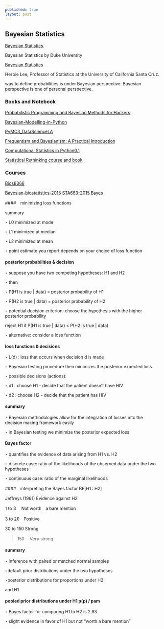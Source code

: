 ```yaml
---
published: true
layout: post
---
```

## Bayesian Statistics

[Bayesian Statistics](https://www.coursera.org/learn/bayesian/home/welcome/). 


Bayesian Statistics
by Duke University


[Bayesian Statistics](https://www.coursera.org/learn/bayesian-statistics)

Herbie Lee, Professor of Statistics at the University of California Santa Cruz. 

way to define probabilities is under Bayesian perspective. Bayesian perspective is one of personal perspective.



### Books and Notebook


[Probabilistic Programming and Bayesian Methods for Hackers](http://nbviewer.jupyter.org/github/CamDavidsonPilon/Probabilistic-Programming-and-Bayesian-Methods-for-Hackers/blob/master/Chapter1_Introduction/Ch1_Introduction_PyMC2.ipynb)

[Bayesian-Modelling-in-Python](https://github.com/markdregan/Bayesian-Modelling-in-Python)

[PyMC3_DataScienceLA](https://github.com/fonnesbeck/PyMC3_DataScienceLA/blob/master/notebooks/1.%20Introduction%20to%20PyMC3.ipynb)

[Frequentism and Bayesianism: A Practical Introduction](http://jakevdp.github.io/blog/2014/03/11/frequentism-and-bayesianism-a-practical-intro/)

[Computational Statistics in Python0.1](https://people.duke.edu/~ccc14/sta-663/LinearAlgebraMatrixDecompWithSolutions.html)

[Statistical Rethinking course and book](https://github.com/rmcelreath/rethinking)
### Courses

[Bios8366](https://github.com/fonnesbeck/Bios8366/tree/master/notebooks)

[Bayesian-biostatistics-2015](https://github.com/petrkeil/Bayesian-biostatistics-2015)
[STA663-2015](https://github.com/Sta523-Fa14/STA663-2015)
[Bayes](https://github.com/jkarreth/Bayes)


####　minimizing loss functions

summary

‣ L0 minimized at mode 

‣ L1 minimized at median 

‣ L2 minimized at mean

‣ point estimate you report depends on your choice of loss function



#### posterior probabilities & decision

‣ suppose you have two competing hypotheses: H1 and H2

‣ then

‣ P(H1 is true | data) = posterior probability of H1 

‣ P(H2 is true | data) = posterior probability of H2

‣ potential decision criterion: choose the hypothesis with the higher posterior probability

reject H1 if P(H1 is true | data) < P(H2 is true | data) 

‣ alternative: consider a loss function



#### loss functions & decisions

‣ L(d) : loss that occurs when decision d is made 

‣ Bayesian testing procedure then minimizes the posterior expected loss

‣ possible decisions (actions): 

‣ d1 : choose H1 - decide that the patient doesn’t have HIV


‣ d2 : choose H2 - decide that the patient has HIV


#### summary

‣ Bayesian methodologies allow for the integration of losses into the decision making framework easily

‣ in Bayesian testing we minimize the posterior expected loss


#### Bayes factor

‣ quantifies the evidence of data arising from H1 vs. H2 

‣ discrete case: ratio of the likelihoods of the observed data under the two hypotheses

‣ continuous case: ratio of the marginal likelihoods

####　interpreting the Bayes factor BF[H1 : H2]

Jeffreys (1961) Evidence against H2

1 to 3 　Not worth　a bare mention 　

3 to 20　Positive



30 to 150 Strong

> 150　 Very strong



#### summary 
‣ inference with paired or matched normal samples

‣default prior distributions under the two hypotheses

‣posterior distributions for proportions under H2

and H1 

#### pooled prior distributions under H1 p(p) / pam

‣ Bayes factor for comparing H1 to H2 is 2.93

‣ slight evidence in favor of H1 but not “worth a bare mention”
